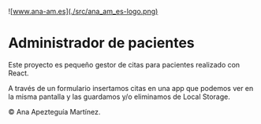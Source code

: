 ![www.ana-am.es](./src/ana_am_es-logo.png)

# Administrador de pacientes

Este proyecto es pequeño gestor de citas para pacientes realizado con React.

A través de un formulario insertamos citas en una app que podemos ver en la misma pantalla y las guardamos y/o eliminamos de Local Storage.

© Ana Apezteguía Martínez.
